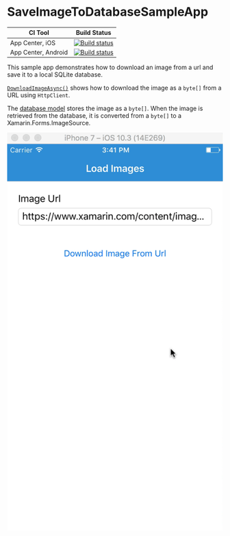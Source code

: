 # SaveImageToDatabaseSampleApp

|CI Tool                    |Build Status|
|---------------------------|---|
| App Center, iOS           | [![Build status](https://build.appcenter.ms/v0.1/apps/be84ba66-c311-4c33-b3cb-2eb798f2980f/branches/master/badge)](https://appcenter.ms) |
| App Center, Android       | [![Build status](https://build.appcenter.ms/v0.1/apps/556cf4d9-08d2-4e69-8ba9-d2ed68aa6d20/branches/master/badge)](https://appcenter.ms)  |

This sample app demonstrates how to download an image from a url and save it to a local SQLite database.

[`DownloadImageAsync()`](./SaveImageToDatabaseSampleApp/ViewModel/LoadImageViewModel.cs#L162) shows how to download the image as a `byte[]` from a URL using `HttpClient`.

The [database model](https://github.com/brminnick/SaveImageToDatabaseSampleApp/blob/master/SaveImageToDatabaseSampleApp/Model/DownloadedImageModel.cs) stores the image as a `byte[]`. When the image is retrieved from the database, it is converted from a `byte[]` to a Xamarin.Forms.ImageSource.

![UI Demo](https://github.com/brminnick/Videos/blob/master/SaveImageToDatabaseSampleApp/Demo.gif)
